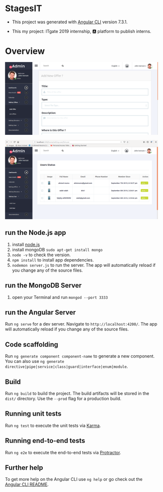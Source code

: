 # StagesIT

* This project was generated with [Angular CLI](https://github.com/angular/angular-cli) version 7.3.1.

* This my project: ITgate 2019 internship, :a: platform to publish interns.

# Overview

![add_offer](/img/add_offer.png)

![list_user](/img/list_user.png)

## run the **Node.js** app

1. install [node.js]('http://node.js.com')
2. install mongoDB `sudo apt-get install mongo`
3. `node -v` to check the version.
4. `npm install` to install app dependencies.
5. `nodemon server.js` to run the server. The app will automatically reload if you change any of the source files.

## run the **MongoDB** Server

1. open your Terminal and run `mongod --port 3333`

## run the Angular Server

Run `ng serve` for a dev server. Navigate to `http://localhost:4200/`. The app will automatically reload if you change any of the source files.

## Code scaffolding

Run `ng generate component component-name` to generate a new component. You can also use `ng generate directive|pipe|service|class|guard|interface|enum|module`.

## Build

Run `ng build` to build the project. The build artifacts will be stored in the `dist/` directory. Use the `--prod` flag for a production build.

## Running unit tests

Run `ng test` to execute the unit tests via [Karma](https://karma-runner.github.io).

## Running end-to-end tests

Run `ng e2e` to execute the end-to-end tests via [Protractor](http://www.protractortest.org/).

## Further help

To get more help on the Angular CLI use `ng help` or go check out the [Angular CLI README](https://github.com/angular/angular-cli/blob/master/README.md).
